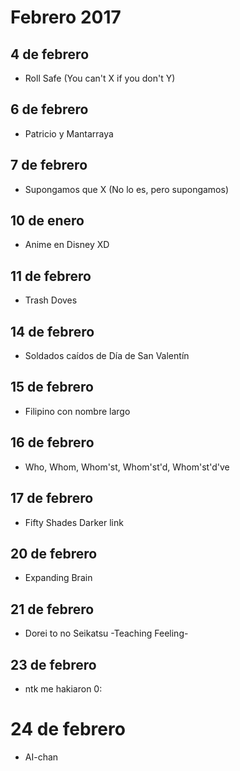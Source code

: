 Febrero 2017
===========

## 4 de febrero
- Roll Safe (You can't X if you don't Y)

## 6 de febrero
- Patricio y Mantarraya

## 7 de febrero 
 - Supongamos que X (No lo es, pero supongamos)

## 10 de enero
 - Anime en Disney XD

## 11 de febrero
 - Trash Doves

## 14 de febrero
 - Soldados caídos de Día de San Valentín
 
## 15 de febrero
 - Filipino con nombre largo

## 16 de febrero
 - Who, Whom, Whom'st, Whom'st'd, Whom'st'd've
 
## 17 de febrero
 - Fifty Shades Darker link

## 20 de febrero
 - Expanding Brain

## 21 de febrero
 - Dorei to no Seikatsu -Teaching Feeling-
 
## 23 de febrero
 - ntk me hakiaron 0:

# 24 de febrero
 - AI-chan
